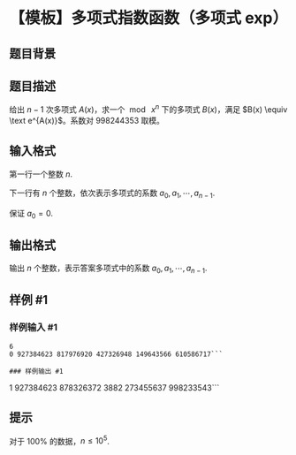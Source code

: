 # 【模板】多项式指数函数（多项式 exp）

## 题目背景



## 题目描述

给出 $n-1$ 次多项式 $A(x)$，求一个 $\bmod{\:x^n}$ 下的多项式 $B(x)$，满足 $B(x) \equiv \text e^{A(x)}$。系数对 $998244353$ 取模。

## 输入格式

第一行一个整数 $n$.

下一行有 $n$ 个整数，依次表示多项式的系数 $a_0, a_1, \cdots, a_{n-1}$.

保证 $a_0 = 0$.

## 输出格式

输出 $n$ 个整数，表示答案多项式中的系数 $a_0, a_1, \cdots, a_{n-1}$.

## 样例 #1

### 样例输入 #1
```
6
0 927384623 817976920 427326948 149643566 610586717```

### 样例输出 #1

```
1 927384623 878326372 3882 273455637 998233543```

## 提示

对于 $100\%$ 的数据，$n \le 10^5$.

